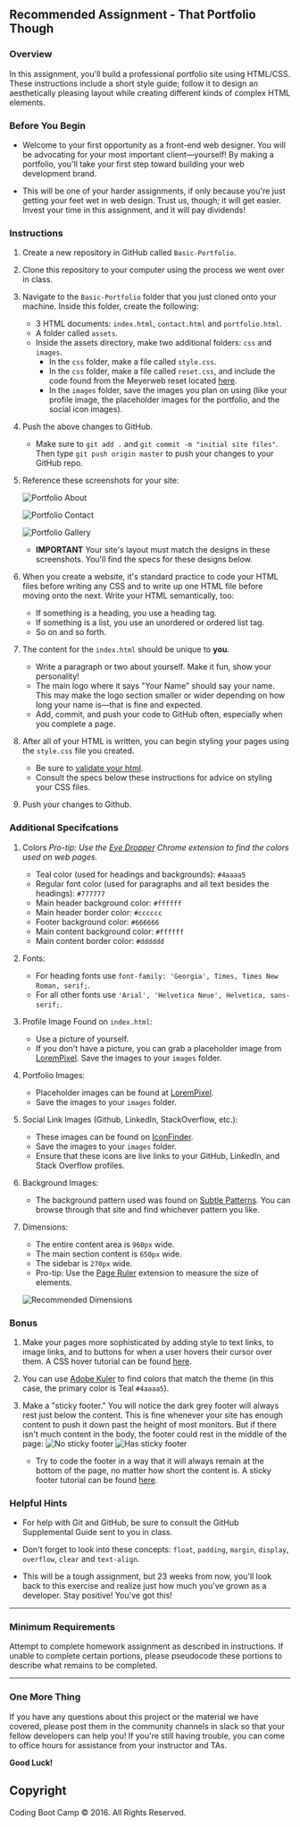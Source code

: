 ## Recommended Assignment - That Portfolio Though

### Overview

In this assignment, you'll build a professional portfolio site using HTML/CSS. These instructions include a short style guide; follow it to design an aesthetically pleasing layout while creating different kinds of complex HTML elements.

### Before You Begin

* Welcome to your first opportunity as a front-end web designer. You will be advocating for your most important client—yourself! By making a portfolio, you'll take your first step toward building your web development brand.

* This will be one of your harder assignments, if only because you're just getting your feet wet in web design. Trust us, though; it will get easier. Invest your time in this assignment, and it will pay dividends!

### Instructions

1. Create a new repository in GitHub called `Basic-Portfolio`.

2. Clone this repository to your computer using the process we went over in class.

3. Navigate to the `Basic-Portfolio` folder that you just cloned onto your machine. Inside this folder, create the following:

   * 3 HTML documents: `index.html`, `contact.html` and `portfolio.html`.
   * A folder called `assets`.
   * Inside the assets directory, make two additional folders: `css` and `images`.
     * In the `css` folder, make a file called `style.css`.
     * In the `css` folder, make a file called `reset.css`, and include the code found from the Meyerweb reset located [here](http://meyerweb.com/eric/tools/css/reset/reset.css).
     * In the `images` folder, save the images you plan on using (like your profile image, the placeholder images for the portfolio, and the social icon images).

4. Push the above changes to GitHub.

   * Make sure to `git add .` and `git commit -m "initial site files"`. Then type `git push origin master` to push your changes to your GitHub repo.

5. Reference these screenshots for your site:

   ![Portfolio About](Images/Portfolio_About.png)

   ![Portfolio Contact](Images/Portfolio_Contact.png)

   ![Portfolio Gallery](Images/Portfolio_Gallery.png)

   * **IMPORTANT** Your site's layout must match the designs in these screenshots. You'll find the specs for these designs below.

6. When you create a website, it's standard practice to code your HTML files before writing any CSS and to write up one HTML file before moving onto the next. Write your HTML semantically, too:

   * If something is a heading, you use a heading tag.
   * If something is a list, you use an unordered or ordered list tag.
   * So on and so forth.

7. The content for the `index.html` should be unique to **you**.

   * Write a paragraph or two about yourself. Make it fun, show your personality!
   * The main logo where it says "Your Name" should say your name. This may make the logo section smaller or wider depending on how long your name is—that is fine and expected.
   * Add, commit, and push your code to GitHub often, especially when you complete a page.

8. After all of your HTML is written, you can begin styling your pages using the `style.css` file you created.

   * Be sure to [validate your html](https://validator.w3.org/#validate_by_input).
   * Consult the specs below these instructions for advice on styling your CSS files.

9. Push your changes to Github.

### Additional Specifcations

1. Colors _Pro-tip: Use the [Eye Dropper](https://chrome.google.com/webstore/detail/eye-dropper/hmdcmlfkchdmnmnmheododdhjedfccka) Chrome extension to find the colors used on web pages._
   * Teal color (used for headings and backgrounds): `#4aaaa5`
   * Regular font color (used for paragraphs and all text besides the headings): `#777777`
   * Main header background color: `#ffffff`
   * Main header border color: `#cccccc`
   * Footer background color: `#666666`
   * Main content background color: `#ffffff`
   * Main content border color: `#dddddd`

2. Fonts:
   * For heading fonts use `font-family: 'Georgia', Times, Times New Roman, serif;`.
   * For all other fonts use `'Arial', 'Helvetica Neue', Helvetica, sans-serif;`.

3. Profile Image Found on `index.html`:
   * Use a picture of yourself.
   * If you don't have a picture, you can grab a placeholder image from [LoremPixel](http://lorempixel.com/). Save the images to your `images` folder.

4. Portfolio Images:
   * Placeholder images can be found at [LoremPixel](http://lorempixel.com/).
   * Save the images to your `images` folder.

5. Social Link Images (Github, LinkedIn,  StackOverflow, etc.):
   * These images can be found on [IconFinder](https://www.iconfinder.com/).
   * Save the images to your `images` folder.
   * Ensure that these icons are live links to your GitHub, LinkedIn, and Stack Overflow profiles.

6. Background Images:
   * The background pattern used was found on [Subtle Patterns](https://subtlepatterns.com/). You can browse through that site and find whichever pattern you like.

7. Dimensions:
   * The entire content area is `960px` wide.
   * The main section content is `650px` wide.
   * The sidebar is `270px` wide.
   * Pro-tip: Use the [Page Ruler](https://chrome.google.com/webstore/detail/page-ruler/jlpkojjdgbllmedoapgfodplfhcbnbpn/related?hl=en) extension to measure the size of elements.

   ![Recommended Dimensions](Images/Recommended-Dimensions.png)

### Bonus

1. Make your pages more sophisticated by adding style to text links, to image links, and to buttons for when a user hovers their cursor over them. A CSS hover tutorial can be found [here](http://www.codeitpretty.com/2013/06/how-to-use-css-hover-effects.html).

2. You can use [Adobe Kuler](https://color.adobe.com/create/color-wheel/) to find colors that match the theme (in this case, the primary color is Teal `#4aaaa5`).

3. Make a "sticky footer." You will notice the dark grey footer will always rest just below the content. This is fine whenever your site has enough content to push it down past the height of most monitors. But if there isn't much content in the body, the footer could rest in the middle of the page:
   ![No sticky footer](Images/bonus_nosticky.jpg)
   ![Has sticky footer](Images/bonus_stickyfooter.jpg)
   * Try to code the footer in a way that it will always remain at the bottom of the page, no matter how short the content is. A sticky footer tutorial can be found [here](https://css-tricks.com/couple-takes-sticky-footer/).

### Helpful Hints

* For help with Git and GitHub, be sure to consult the GitHub Supplemental Guide sent to you in class.

* Don't forget to look into these concepts: `float`, `padding`, `margin`, `display`, `overflow`, `clear` and `text-align`.

* This will be a tough assignment, but 23 weeks from now, you'll look back to this exercise and realize just how much you've grown as a developer. Stay positive! You've got this!

- - -

### Minimum Requirements

Attempt to complete homework assignment as described in instructions. If unable to complete certain portions, please pseudocode these portions to describe what remains to be completed.

- - -

### One More Thing

If you have any questions about this project or the material we have covered, please post them in the community channels in slack so that your fellow developers can help you! If you're still having trouble, you can come to office hours for assistance from your instructor and TAs.

**Good Luck!**

## Copyright

Coding Boot Camp © 2016. All Rights Reserved.
